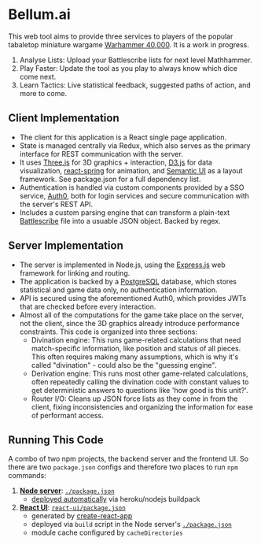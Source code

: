 # Bellum.ai 
This web tool aims to provide three services to players of the popular tabaletop miniature wargame [Warhammer 40,000](https://www.theguardian.com/lifeandstyle/2019/jan/21/heroin-for-middle-class-nerds-how-warhammer-took-over-gaming-games-workshop). It is a work in progress.

1. Analyse Lists: Upload your Battlescribe lists for next level Mathhammer.
2. Play Faster: Update the tool as you play to always know which dice come next.
3. Learn Tactics: Live statistical feedback, suggested paths of action, and more to come. 

## Client Implementation
- The client for this application is a React single page application. 
- State is managed centrally via Redux, which also serves as the primary interface for REST communication with the server.
- It uses [Three.js](https://threejs.org/) for 3D graphics + interaction, [D3.js](https://d3js.org/) for data visualization, [react-spring](https://www.react-spring.io/) for animation, and [Semantic UI](https://semantic-ui.com/) as a layout framework. See package.json for a full dependency list.
- Authentication is handled via custom components provided by a SSO service, [Auth0](https://auth0.com/), both for login services and secure communication with the server's REST API.
- Includes a custom parsing engine that can transform a plain-text [Battlescribe](https://battlescribe.net/) file into a usuable JSON object. Backed by regex.

## Server Implementation
- The server is implemented in Node.js, using the [Express.js](https://expressjs.com/) web framework for linking and routing. 
- The application is backed by a [PostgreSQL](https://www.postgresql.org/) database, which stores statistical and game data only, no authentication information.
- API is secured using the aforementioned Auth0, which provides JWTs that are checked before every interaction.
- Almost all of the computations for the game take place on the server, not the client, since the 3D graphics already introduce performance constraints. This code is organized into three sections:
    - Divination engine: This runs game-related calculations that need match-specific information, like position and status of all pieces. This often requires making many assumptions, which is why it's called "divination" - could also be the "guessing engine".
    - Derivation engine: This runs most other game-related calculations, often repeatedly calling the divination code with constant values to get deterministic answers to questions like 'how good is this unit?'.
    - Router I/O: Cleans up JSON force lists as they come in from the client, fixing inconsistencies and organizing the information for ease of performant access.

## Running This Code

A combo of two npm projects, the backend server and the frontend UI. So there are two `package.json` configs and therefore two places to run `npm` commands:

1. [**Node server**](server/): [`./package.json`](package.json)
   - [deployed automatically](https://devcenter.heroku.com/categories/deployment) via heroku/nodejs buildpack
2. [**React UI**](react-ui/): [`react-ui/package.json`](react-ui/package.json)
   - generated by [create-react-app](https://github.com/facebookincubator/create-react-app)
   - deployed via `build` script in the Node server's [`./package.json`](package.json)
   - module cache configured by `cacheDirectories`
